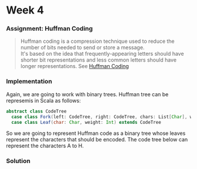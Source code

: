 
# Week 4

### Assignment: Huffman Coding

>Huffman coding is a compression technique used to reduce the number of bits needed to send or store a message.   
It's based on the idea that frequently-appearing letters should have shorter bit representations and less common letters should have longer representations. See  [Huffman Coding](https://en.wikipedia.org/wiki/Huffman_coding)

### Implementation

Again, we are going to work with binary trees.
Huffman tree can be represemis in Scala as follows:

```scala
abstract class CodeTree
  case class Fork(left: CodeTree, right: CodeTree, chars: List[Char], weight: Int) extends CodeTree
  case class Leaf(char: Char, weight: Int) extends CodeTree
  ```
So we are going to represent Huffman code as a binary tree whose leaves represent the
characters that should be encoded. The code tree below can represent the characters A to H.
  
### Solution
  

